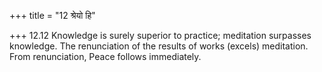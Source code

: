 +++
title = "12 श्रेयो हि"

+++
12.12 Knowledge is surely superior to practice; meditation surpasses
knowledge. The renunciation of the results of works (excels) meditation.
From renunciation, Peace follows immediately.
